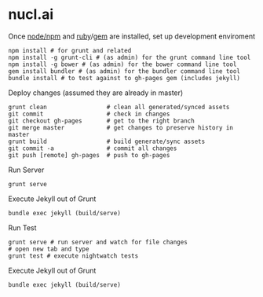 # nucl.ai

Once [node/npm](http://nodejs.org) and [ruby](https://www.ruby-lang.org/en/downloads/)/[gem](https://rubygems.org/pages/download) are installed, set up development enviroment
```
npm install # for grunt and related
npm install -g grunt-cli # (as admin) for the grunt command line tool
npm install -g bower # (as admin) for the bower command line tool
gem install bundler # (as admin) for the bundler command line tool
bundle install # to test against to gh-pages gem (includes jekyll)
```

Deploy changes (assumed they are already in master)
```
grunt clean                 # clean all generated/synced assets
git commit                  # check in changes
git checkout gh-pages       # get to the right branch
git merge master            # get changes to preserve history in master
grunt build                 # build generate/sync assets
git commit -a               # commit all changes
git push [remote] gh-pages  # push to gh-pages
```

Run Server
```
grunt serve
```

Execute Jekyll out of Grunt
```
bundle exec jekyll (build/serve)
```

Run Test
```
grunt serve # run server and watch for file changes
# open new tab and type
grunt test # execute nightwatch tests
```

Execute Jekyll out of Grunt
```
bundle exec jekyll (build/serve)
```
